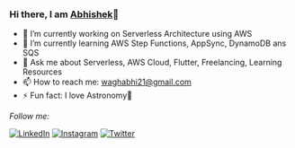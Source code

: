 ### Hi there, I am [Abhishek]()👋


- 🔭 I’m currently working on Serverless Architecture using AWS
- 🌱 I’m currently learning AWS Step Functions, AppSync, DynamoDB ans SQS
- 💬 Ask me about Serverless, AWS Cloud, Flutter, Freelancing, Learning Resources
- 📫 How to reach me: waghabhi21@gmail.com
- ⚡ Fun fact: I love Astronomy🚀

<i>Follow me:</i><br>

<a href="https://www.linkedin.com/in/abhishek-wagh-674283141/" target="_blank"><img src="https://img.shields.io/badge/LinkedIn-%230077B5.svg?&style=flat-square&logo=linkedin&logoColor=white" alt="LinkedIn"></a>
<a href="https://www.instagram.com/i.abhishek_wagh" target="_blank"><img src="https://img.shields.io/badge/Instagram-%23E4405F.svg?&style=flat-square&logo=instagram&logoColor=white" alt="Instagram"></a>
<a href="https://www.twitter.com/I_AM_Abhishek07" target="_blank"><img src="https://img.shields.io/badge/Twitter-%231877F2.svg?&style=flat-square&logo=twitter&logoColor=white" alt="Twitter"></a>
</p>
